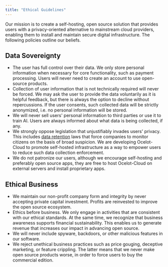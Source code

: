 ```yaml
---
title: "Ethical Guidelines"
---
```


Our mission is to create a self-hosting, open source solution that provides users with a privacy-oriented alternative to mainstream cloud providers, enabling them to install and maintain secure digital infrastructure. The following policies outline our beliefs.

## Data Sovereignty

* The user has full control over their data. We only store personal information when necessary for core functionality, such as payment processing. Users will never need to create an account to use open-source products.
* Collection of user information that is not technically required will never be forced. We may ask the user to provide the data voluntarily as it is helpful feedback, but there is always the option to decline without repercussions. If the user consents, such collected data will be strictly anonymized, i.e. no personal information will be stored.
* We will never sell users' personal information to third parties or use it to train AI.
Users are always informed about what data is being collected, if any.
* We strongly oppose legislation that unjustifiably invades users' privacy. This includes [data retention](https://en.wikipedia.org/wiki/Data_retention) laws that force companies to monitor citizens on the basis of broad suspicion. We are developing Ocelot-Cloud to promote self-hosted infrastructure as a way to empower users to reduce such data collection enforcement.
* We do not patronize our users, although we encourage self-hosting and preferably open source apps, they are free to host Ocelot-Cloud on external servers and install proprietary apps.

## Ethical Business

* We maintain our non-profit company form and integrity by never accepting private capital investment. Profits are reinvested to improve the open source ecosystem.
* Ethics before business. We only engage in activities that are consistent with our ethical standards. At the same time, we recognize that business awareness supports financial sustainability. This enables us to generate revenue that increases our impact in advancing open source.
* We will never include spyware, backdoors, or other malicious features in our software.
* We reject unethical business practices such as price gouging, deceptive marketing, or feature crippling. The latter means that we never make open source products worse, in order to force users to buy the commercial edition.